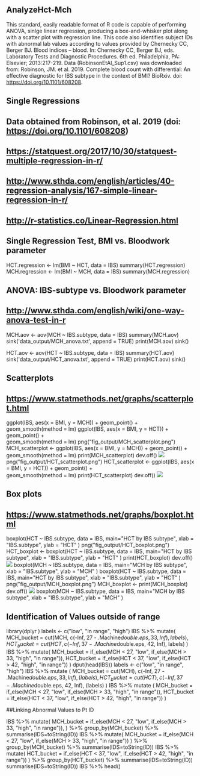 ## AnalyzeHct-Mch
This standard, easily readable format of R code is capable of performing ANOVA, sinlge linear regression, producing a box-and-whisker plot along with a scatter plot with regression line. This code also identifies subject IDs with abnormal lab values according to values provided by Chernecky CC, Berger BJ. Blood indices – blood. In: Chernecky CC, Berger BJ, eds. Laboratory Tests and Diagnostic Procedures. 6th ed. Philadelphia, PA: Elsevier; 2013:217-219.
Data (RobinsonEtAl_Sup1.csv) was downloaded from: Robinson, JM. et al. 2019. Complete blood count with differential: An effective diagnostic for IBS subtype in the context of BMI? BioRxiv. doi: https://doi.org/10.1101/608208.

##  Single Regressions 
##  Data obtained from Robinson, et al. 2019 (doi: https://doi.org/10.1101/608208)
##  https://statquest.org/2017/10/30/statquest-multiple-regression-in-r/
##  http://www.sthda.com/english/articles/40-regression-analysis/167-simple-linear-regression-in-r/
##  http://r-statistics.co/Linear-Regression.html

## Single Regression Test, BMI vs. Bloodwork parameter
HCT.regression <- lm(BMI ~ HCT, data = IBS)
summary(HCT.regression)
MCH.regression <- lm(BMI ~ MCH, data = IBS)
summary(MCH.regression)

## ANOVA: IBS-subtype vs. Bloodwork parameter
## http://www.sthda.com/english/wiki/one-way-anova-test-in-r
MCH.aov <- aov(MCH ~ IBS.subtype, data = IBS)
summary(MCH.aov)
sink('data_output/MCH_anova.txt', append = TRUE)
print(MCH.aov)
sink()

HCT.aov <- aov(HCT ~ IBS.subtype, data = IBS)
summary(HCT.aov)
sink('data_output/HCT_anova.txt', append = TRUE)
print(HCT.aov)
sink()

## Scatterplots
## https://www.statmethods.net/graphs/scatterplot.html

ggplot(IBS, aes(x = BMI, y = MCH)) +
  geom_point() +    
  geom_smooth(method = lm) 
ggplot(IBS, aes(x = BMI, y = HCT)) +
  geom_point() +    
  geom_smooth(method = lm) 
png("fig_output/MCH_scatterplot.png")
MCH_scatterplot <- ggplot(IBS, aes(x = BMI, y = MCH)) +
  geom_point() +    
  geom_smooth(method = lm)
print(MCH_scatterplot)
dev.off()
![](Images/MCH_scatterplot.png?sanitize=true)
png("fig_output/HCT_scatterplot.png")
HCT_scatterplot <- ggplot(IBS, aes(x = BMI, y = HCT)) +
  geom_point() +    
  geom_smooth(method = lm)
print(HCT_scatterplot)
dev.off()
![](Images/HCT_scatterplot.png?sanitize=true)

## Box plots
## https://www.statmethods.net/graphs/boxplot.html

boxplot(HCT ~ IBS.subtype, data = IBS, main="HCT by IBS subtype", 
                       xlab = "IBS.subtype", ylab = "HCT"
)
png("fig_output/HCT_boxplot.png")
HCT_boxplot <- boxplot(HCT ~ IBS.subtype, data = IBS, main="HCT by IBS subtype", 
                       xlab = "IBS.subtype", ylab = "HCT"
)
print(HCT_boxplot)
dev.off()
![](Images/HCT_boxplot.png?sanitize=true)
boxplot(MCH ~ IBS.subtype, data = IBS, main="MCH by IBS subtype", 
        xlab = "IBS.subtype", ylab = "MCH"
)
boxplot(HCT ~ IBS.subtype, data = IBS, main="HCT by IBS subtype", 
                       xlab = "IBS.subtype", ylab = "HCT"
)
png("fig_output/MCH_boxplot.png")
MCH_boxplot <- 
print(MCH_boxplot)
dev.off()
![](Images/Rplot.png?sanitize=true)
boxplot(MCH ~ IBS.subtype, data = IBS, main="MCH by IBS subtype", xlab = "IBS.subtype", ylab = "MCH"
)

## Identification of Values outside of range
library(dplyr
      )
labels <- c("low", "in range", "high")
IBS %>% mutate(
  MCH_bucket = cut(MCH, c(-Inf, 27 - .Machine$double.eps, 33, Inf), labels),
  HCT_bucket = cut(HCT, c(-Inf, 37 - .Machine$double.eps, 42, Inf), labels)
)
IBS %>% mutate(
  MCH_bucket = if_else(MCH < 27, "low", if_else(MCH > 33, "high", "in range")),
  HCT_bucket = if_else(HCT < 37, "low", if_else(HCT > 42, "high", "in range"))
)
dput(head(IBS)) 
labels <- c("low", "in range", "high")
IBS %>% mutate (
  MCH_bucket = cut(MCH), c(-Inf, 27 - .Machine$double.eps, 33, Inf), (labels),
  HCT_bucket = cut(HCT), c(-Inf, 37 - .Machine$double.eps, 42, Inf), (labels)
)
IBS %>% mutate (
  MCH_bucket = if_else(MCH < 27, "low", if_else(MCH > 33, "high", "in range")),
  HCT_bucket = if_else(HCT < 37, "low", if_else(HCT > 42, "high", "in range"))
)

##Linking Abnormal Values to Pt ID

IBS %>% mutate(
  MCH_bucket = if_else(MCH < 27, "low", if_else(MCH > 33, "high", "in range")),
) %>%
  group_by(MCH_bucket) %>% 
  summarise(IDS=toString(ID))
IBS %>% mutate(
  MCH_bucket = if_else(MCH < 27, "low", if_else(MCH > 33, "high", "in range"))
) %>%
  group_by(MCH_bucket) %>% 
  summarise(IDS=toString(ID))
IBS %>% mutate(
  HCT_bucket = if_else(HCT < 37, "low", if_else(HCT > 42, "high", "in range"))
) %>%
  group_by(HCT_bucket) %>% 
  summarise(IDS=toString(ID))
summarise(IDS=toString(ID))
IBS %>% head()
